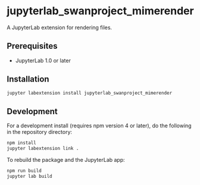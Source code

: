 # jupyterlab_swanproject_mimerender

A JupyterLab extension for rendering   files.

## Prerequisites

* JupyterLab 1.0 or later

## Installation

```bash
jupyter labextension install jupyterlab_swanproject_mimerender
```

## Development

For a development install (requires npm version 4 or later), do the following in the repository directory:

```bash
npm install
jupyter labextension link .
```

To rebuild the package and the JupyterLab app:

```bash
npm run build
jupyter lab build
```


